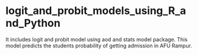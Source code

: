 # logit_and_probit_models_using_R_and_Python
It includes logit and probit model using aod and stats model package.
This model predicts the students probability of getting admission in AFU Rampur.
